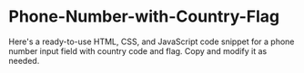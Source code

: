 # Phone-Number-with-Country-Flag
Here's a ready-to-use HTML, CSS, and JavaScript code snippet for a phone number input field with country code and flag. Copy and modify it as needed.
